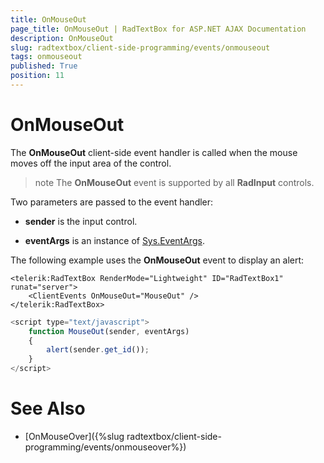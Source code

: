 ```yaml
---
title: OnMouseOut
page_title: OnMouseOut | RadTextBox for ASP.NET AJAX Documentation
description: OnMouseOut
slug: radtextbox/client-side-programming/events/onmouseout
tags: onmouseout
published: True
position: 11
---
```


# OnMouseOut



The **OnMouseOut** client-side event handler is called when the mouse moves off the input area of the control.

>note The **OnMouseOut** event is supported by all **RadInput** controls.
>


Two parameters are passed to the event handler:

* **sender** is the input control.

* **eventArgs** is an instance of [Sys.EventArgs](http://www.asp.net/AJAX/Documentation/Live/ClientReference/Sys/EventArgsClass/default.aspx).

The following example uses the **OnMouseOut** event to display an alert:

````ASPNET
<telerik:RadTextBox RenderMode="Lightweight" ID="RadTextBox1" runat="server">
	<ClientEvents OnMouseOut="MouseOut" />
</telerik:RadTextBox>
````



````JavaScript
<script type="text/javascript">
	function MouseOut(sender, eventArgs)
	{
		alert(sender.get_id());
	}
</script>
````



# See Also

 * [OnMouseOver]({%slug radtextbox/client-side-programming/events/onmouseover%})
